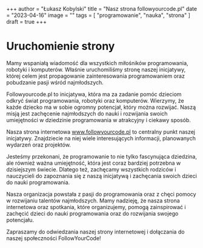 +++
author = "Łukasz Kobylski"
title = "Nasz strona followyourcode.pl"
date = "2023-04-16"
image = ""
tags = [
    "programowanie", "nauka", "strona"
]
draft = true
+++

# Uruchomienie strony

Mamy wspaniałą wiadomość dla wszystkich miłośników programowania, robotyki i komputerów.
Właśnie uruchomiliśmy stronę naszej inicjatywy, której celem jest propagowanie zainteresowania programowaniem oraz pobudzanie pasji wśród najmłodszych.

Followyourcode.pl to inicjatywa, która ma za zadanie pomóc dzieciom odkryć świat programowania, robotyki oraz komputerów. Wierzymy, że każde dziecko ma w sobie ogromny potencjał, który można rozwijać. Naszą misją jest zachęcenie najmłodszych do nauki i rozwijania swoich umiejętności w dziedzinie programowania w atrakcyjny i ciekawy sposób.

Nasza strona internetowa www.followyourcode.pl to centralny punkt naszej inicjatywy. Znajdziecie na niej wiele interesujących informacji, planowanych wydarzeń oraz projektów.

Jesteśmy przekonani, że programowanie to nie tylko fascynująca dziedzina, ale również ważna umiejętność, która jest coraz bardziej potrzebna w dzisiejszym świecie. Dlatego też, zachęcamy wszystkich rodziców i nauczycieli do zapoznania się z naszą inicjatywą i zachęcania swoich dzieci do nauki programowania.

Nasza organizacja powstała z pasji do programowania oraz z chęci pomocy w rozwijaniu talentów najmłodszych. Mamy nadzieję, że nasza strona internetowa oraz spotkania, które organizujemy, pomogą zainspirować i zachęcić dzieci do nauki programowania oraz do rozwijania swojego potencjału.

Zapraszamy do odwiedzania naszej strony internetowej i dołączania do naszej społeczności FollowYourCode!

